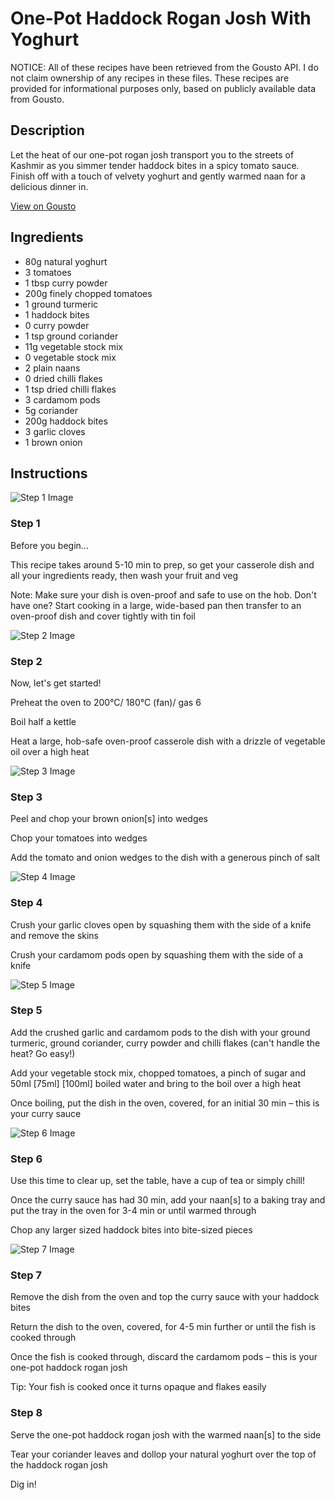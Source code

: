# One-Pot Haddock Rogan Josh With Yoghurt

NOTICE: All of these recipes have been retrieved from the Gousto API. I do not claim ownership of any recipes in these files. These recipes are provided for informational purposes only, based on publicly available data from Gousto.

## Description

Let the heat of our one-pot rogan josh transport you to the streets of Kashmir as you simmer tender haddock bites in a spicy tomato sauce. Finish off with a touch of velvety yoghurt and gently warmed naan for a delicious dinner in.

[View on Gousto](https://www.gousto.co.uk/recipes/cookbook/one-pot-haddock-rogan-josh-with-yoghurt)

## Ingredients

- 80g natural yoghurt
- 3 tomatoes
- 1 tbsp curry powder
- 200g finely chopped tomatoes
- 1 ground turmeric
- 1 haddock bites
- 0 curry powder
- 1 tsp ground coriander
- 11g vegetable stock mix
- 0 vegetable stock mix
- 2 plain naans
- 0 dried chilli flakes
- 1 tsp dried chilli flakes
- 3 cardamom pods
- 5g coriander
- 200g haddock bites
- 3 garlic cloves
- 1 brown onion

## Instructions

![Step 1 Image](https://production-media.gousto.co.uk/cms/recipe-step-image/Admin10mm-Step-1-1663075954138-x200.jpg)

### Step 1

Before you begin...

This recipe takes around 5-10 min to prep, so get your casserole dish and all your ingredients ready, then wash your fruit and veg

Note: Make sure your dish is oven-proof and safe to use on the hob. Don't have one? Start cooking in a large, wide-based pan then transfer to an oven-proof dish and cover tightly with tin foil

![Step 2 Image](https://production-media.gousto.co.uk/cms/recipe-step-image/Step-2-1663075959592-x200.jpg)

### Step 2

Now, let's get started!

Preheat the oven to 200°C/ 180°C (fan)/ gas 6

Boil half a kettle

Heat a large, hob-safe oven-proof casserole dish with a drizzle of vegetable oil over a high heat

![Step 3 Image](https://production-media.gousto.co.uk/cms/recipe-step-image/Step-3-1663075963155-x200.jpg)

### Step 3

Peel and chop your brown onion[s]<span class="text-danger"> </span>into wedges

Chop your tomatoes into wedges

Add the tomato and onion wedges to the dish with a generous pinch of salt

![Step 4 Image](https://production-media.gousto.co.uk/cms/recipe-step-image/Step-4-1663075967652-x200.jpg)

### Step 4

Crush your garlic cloves open by squashing them with the side of a knife and remove the skins

Crush your cardamom pods open by squashing them with the side of a knife

![Step 5 Image](https://production-media.gousto.co.uk/cms/recipe-step-image/Step-5-1663075971449-x200.jpg)

### Step 5

Add the crushed garlic and cardamom pods to the dish with your ground turmeric, ground coriander, curry powder and chilli flakes (can't handle the heat? Go easy!)

Add your vegetable stock mix, chopped tomatoes, a pinch of sugar and 50ml <span class="text-purple">[75ml] </span><span class="text-danger">[100ml]</span> boiled water and bring to the boil over a high heat

Once boiling, put the dish in the oven, covered, for an initial 30 min – this is your curry sauce

![Step 6 Image](https://production-media.gousto.co.uk/cms/recipe-step-image/Step-6-1663075975622-x200.jpg)

### Step 6

Use this time to clear up, set the table, have a cup of tea or simply chill!

Once the curry sauce has had 30 min, add your naan[s] to a baking tray and put the tray in the oven for 3-4 min or until warmed through

Chop any larger sized haddock bites into bite-sized pieces

![Step 7 Image](https://production-media.gousto.co.uk/cms/recipe-step-image/Step-7-1663075980182-x200.jpg)

### Step 7

Remove the dish from the oven and top the curry sauce with your haddock bites

Return the dish to the oven, covered, for 4-5 min further or until the fish is cooked through

Once the fish is cooked through, discard the cardamom pods – this is your one-pot haddock rogan josh

Tip: Your fish is cooked once it turns opaque and flakes easily

### Step 8

Serve the one-pot haddock rogan josh with the warmed naan[s] to the side

Tear your coriander leaves and dollop your natural yoghurt over the top of the haddock rogan josh

Dig in!

